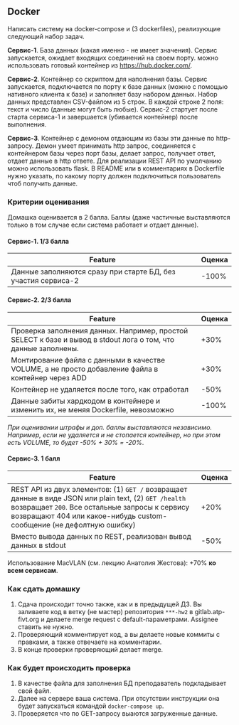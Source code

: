 ## Docker

Написать систему на docker-compose и (3 dockerfiles), реализующие следующий набор задач.

**Сервис-1**. База данных (какая именно - не имеет значения). Сервис запускается, ожидает входящих соединений на своем порту. можно использовать готовый контейнер из https://hub.docker.com/.

**Сервис-2**. Контейнер со скриптом для наполнения базы. Сервис запускается, подключается по порту к базе данных (можно с помощью нативного клиента к базе) и заполняет базу набором данных. Набор данных представлен CSV-файлом из 5 строк. В каждой строке 2 поля: текст и число (данные могут быть любые). Сервис-2 стартует после старта сервиса-1 и завершается (убивается контейнер) после выполнения.

**Сервис-3**. Контейнер с демоном отдающим из базы эти данные по http-запросу. Демон умеет принимать http запрос, соединяется с контейнером базы через порт базы, делает запрос, получает ответ, отдает данные в http ответе. Для реализации REST API по умолчанию можно использовать flask. В README или в комментариях в Dockerfile нужно указать, по какому порту должен подключиться пользователь чтоб получить данные.

### Критерии оценивания
Домашка оценивается в 2 балла. Баллы (даже частичные выставляются только в том случае если система работает и отдает данные).

#### Сервис-1. 1/3 балла
|Feature|Оценка|
|---|---|
|Данные заполняются сразу при старте БД, без участия сервиса-2 |-100%|

#### Сервис-2. 2/3 балла
|Feature|Оценка|
|---|---|
|Проверка заполнения данных. Например, простой SELECT к базе и вывод в stdout лога о том, что данные заполнены.| +30%|
|Монтирование файла с данными в качестве VOLUME, а не просто добавление файла в контейнер через ADD|+30%|
|Контейнер не удаляется после того, как отработал| -50%|
|Данные забиты хардкодом в контейнере и изменить их, не меняя Dockerfile, невозможно|-100%|

*При оценивании штрафы и доп. баллы выставляются независимо. Например, если не удаляется и не стопается контейнер, но при этом есть VOLUME, то будет -50% + 30% = -20%*.

#### Сервис-3. 1 балл
|Feature|Оценка|
|---|---|
|REST API из двух элементов: (1) `GET /` возвращает данные в виде JSON или plain text, (2) `GET /health` возвращает `200`. Все остальные запросы к сервису возвращают 404 или какое-нибудь custom-сообщение (не дефолтную ошибку) | +20%|
|Вместо вывода данных по REST, реализован вывод данных в stdout|-50%|

Использование MacVLAN (см. лекцию Анатолия Жестова): +70% **ко всем сервисам**.

### Как сдать домашку
1. Сдача происходит точно также, как и в предыдущей ДЗ. Вы заливаете код в ветку (не мастер) репозитория `***-hw2` в gitlab.atp-fivt.org и делаете merge request с default-параметрами. Assignee ставить не нужно.
2. Проверяющий комментирует код, а вы делаете новые коммиты с правками, а также отвечаете на комментарии.
3. В конце проверки проверяющий делает merge.

### Как будет происходить проверка
1. В качестве файла для заполнения БД преподаватель подкладывает свой файл.
2. Далее на сервере ваша система. При отсутствии инструкции она будет запускаться командой `docker-compose up`.
3. Проверяется что по GET-запросу выаются загруженные данные.

